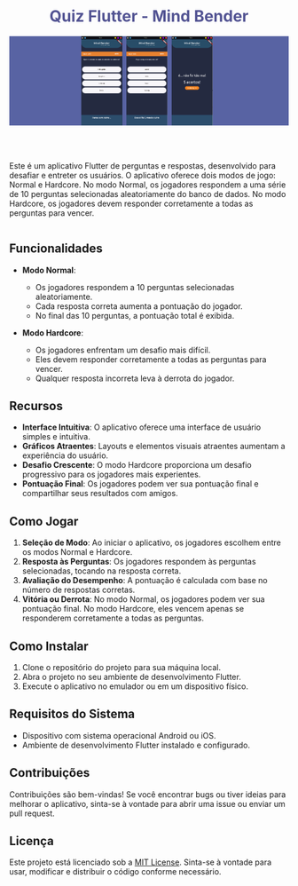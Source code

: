 <div style="display: flex; flex-direction: column; align-items: center">
  <h1 style="text-align: center; color: #535493;">Quiz Flutter - Mind Bender</h1>

<div style="width: 100%; display: flex; justify-content: center; background-color: rgb(88, 99, 163); margin-bottom: 50px">
    <img src="/lib/img/highlight.png" style="width: 100%">
    <!-- <img src="/lib/img/screen1.png" style="width: 100px; margin-right:10px">
    <img src="/lib/img/screen2.png" style="width: 100px; margin-right:10px">
    <img src="/lib/img/screen3.png" style="width: 100px; margin-right:10px"> -->
</div>

Este é um aplicativo Flutter de perguntas e respostas, desenvolvido para desafiar e entreter os usuários. O aplicativo oferece dois modos de jogo: Normal e Hardcore. No modo Normal, os jogadores respondem a uma série de 10 perguntas selecionadas aleatoriamente do banco de dados. No modo Hardcore, os jogadores devem responder corretamente a todas as perguntas para vencer.

  <div>

  ## Funcionalidades

  - **Modo Normal**:

    - Os jogadores respondem a 10 perguntas selecionadas aleatoriamente.
    - Cada resposta correta aumenta a pontuação do jogador.
    - No final das 10 perguntas, a pontuação total é exibida.

  - **Modo Hardcore**:
    - Os jogadores enfrentam um desafio mais difícil.
    - Eles devem responder corretamente a todas as perguntas para vencer.
    - Qualquer resposta incorreta leva à derrota do jogador.

  ## Recursos

  - **Interface Intuitiva**: O aplicativo oferece uma interface de usuário simples e intuitiva.
  - **Gráficos Atraentes**: Layouts e elementos visuais atraentes aumentam a experiência do usuário.
  - **Desafio Crescente**: O modo Hardcore proporciona um desafio progressivo para os jogadores mais experientes.
  - **Pontuação Final**: Os jogadores podem ver sua pontuação final e compartilhar seus resultados com amigos.

  ## Como Jogar

  1. **Seleção de Modo**: Ao iniciar o aplicativo, os jogadores escolhem entre os modos Normal e Hardcore.
  2. **Resposta às Perguntas**: Os jogadores respondem às perguntas selecionadas, tocando na resposta correta.
  3. **Avaliação do Desempenho**: A pontuação é calculada com base no número de respostas corretas.
  4. **Vitória ou Derrota**: No modo Normal, os jogadores podem ver sua pontuação final. No modo Hardcore, eles vencem apenas se responderem corretamente a todas as perguntas.

  ## Como Instalar

  1. Clone o repositório do projeto para sua máquina local.
  2. Abra o projeto no seu ambiente de desenvolvimento Flutter.
  3. Execute o aplicativo no emulador ou em um dispositivo físico.

  ## Requisitos do Sistema

  - Dispositivo com sistema operacional Android ou iOS.
  - Ambiente de desenvolvimento Flutter instalado e configurado.

  ## Contribuições

  Contribuições são bem-vindas! Se você encontrar bugs ou tiver ideias para melhorar o aplicativo, sinta-se à vontade para abrir uma issue ou enviar um pull request.

  ## Licença

  Este projeto está licenciado sob a [MIT License](LICENSE). Sinta-se à vontade para usar, modificar e distribuir o código conforme necessário.

  </div>
</div>
